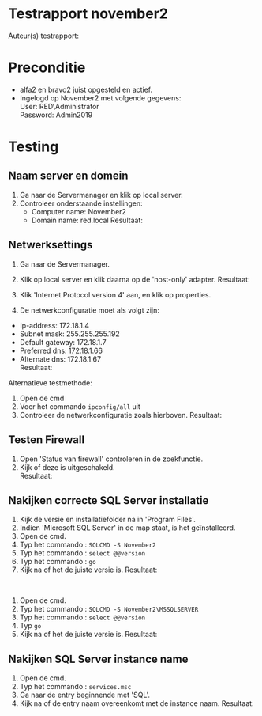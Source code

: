 # Testrapport november2

Auteur(s) testrapport:   

# Preconditie
- alfa2 en bravo2 juist opgesteld en actief.<br>
- Ingelogd op November2 met volgende gegevens: <br>
    User: RED\Administrator <br>
    Password: Admin2019 <br>
 
# Testing
## Naam server en domein
1. Ga naar de Servermanager en klik op local server. 
2. Controleer onderstaande instellingen:
   - Computer name: November2
   - Domain name: red.local
Resultaat:   

## Netwerksettings
1. Ga naar de Servermanager.
2. Klik op local server en klik daarna op de 'host-only' adapter. 
Resultaat:   

3. Klik 'Internet Protocol version 4' aan, en klik op properties.
4. De netwerkconfiguratie moet als volgt zijn: <br>
  - Ip-address: 172.18.1.4 <br>
  - Subnet mask: 255.255.255.192 <br>
  - Default gateway: 172.18.1.7 <br>
  - Preferred dns: 172.18.1.66 <br>
  - Alternate dns: 172.18.1.67  <br>
Resultaat:   

Alternatieve testmethode:
1. Open de cmd 
2. Voer het commando `ipconfig/all` uit
3. Controleer de netwerkconfiguratie zoals hierboven.
Resultaat:   

## Testen Firewall
1. Open 'Status van firewall' controleren in de zoekfunctie.
2. Kijk of deze is uitgeschakeld.  
Resultaat:   

## Nakijken correcte SQL Server installatie
1. Kijk de versie en installatiefolder na in 'Program Files'.
2. Indien 'Microsoft SQL Server' in de map staat, is het geïnstalleerd.
3. Open de cmd.
4. Typ het commando : `SQLCMD -S November2`
5. Typ het commando : `select @@version`
6. Typ het commando : `go`
7. Kijk na of het de juiste versie is. 
Resultaat:   
<br>

1. Open de cmd.
2. Typ het commando : `SQLCMD -S November2\MSSQLSERVER`
3. Typ het commando : `select @@version`
4. Typ `go`
5. Kijk na of het de juiste versie is. 
Resultaat:   

## Nakijken SQL Server instance name
1. Open de cmd.
2. Typ het commando : `services.msc`
3. Ga naar de entry beginnende met 'SQL'.
4. Kijk na of de entry naam overeenkomt met de instance naam.
Resultaat:  
